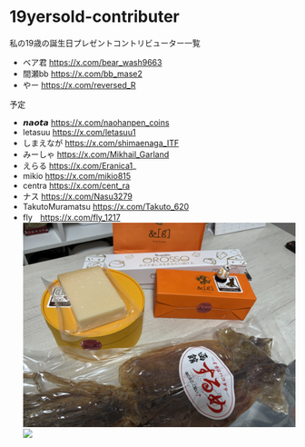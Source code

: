 # 19yersold-contributer
私の19歳の誕生日プレゼントコントリビューター一覧
* ベア君 https://x.com/bear_wash9663
* 間瀬bb https://x.com/bb_mase2
* やー https://x.com/reversed_R

予定

* 𝙣𝙖𝙤𝙩𝙖 https://x.com/naohanpen_coins
* letasuu https://x.com/letasuu1
* しまえなが https://x.com/shimaenaga_ITF
* みーしゃ https://x.com/Mikhail_Garland
* えらる https://x.com/Eranica1_
* mikio https://x.com/mikio815
* centra https://x.com/cent_ra
* ナス https://x.com/Nasu3279
* TakutoMuramatsu https://x.com/Takuto_620
* fly　https://x.com/fly_1217
![](itiran.jpg)
![](pasuta.jpg)